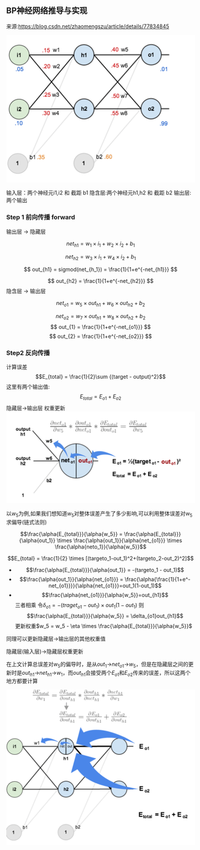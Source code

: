 ## BP神经网络推导与实现
来源:https://blog.csdn.net/zhaomengszu/article/details/77834845

![](./doc/network.jpg)

输入层：两个神经元i1,i2 和 截距 b1
隐含层:两个神经元h1,h2 和 截距 b2
输出层:两个输出

### Step 1 前向传播 forward

输出层 -> 隐藏层

$$
net_{h1} = w_1 \times i_1 + w_2 \times i_2+b_1
$$

$$
net_{h2} = w_3 \times i_1 + w_4 \times i_2+b_1
$$

$$
out_{h1} = sigmod(net_{h_1}) = \frac{1}{1+e^{-net_{h1}}}
$$

$$
out_{h2} = \frac{1}{1+e^{-net_{h2}}}
$$
隐含层 -> 输出层

$$
net_{o1} = w_5 \times out_{h1}+w_6 \times out_{h2}+b_2$$

$$net_{o2} = w_7 \times out_{h1}+w_8 \times out_{h2}+b_2$$
$$
out_{1} = \frac{1}{1+e^{-net_{o1}}}
$$
$$
out_{2} = \frac{1}{1+e^{-net_{o2}}}
$$
### Step2 反向传播

计算误差
$$E_{total} = \frac{1}{2}\sum {(target - output)^2}$$
这里有两个输出值:
$$
E_{total} = E_{o1} + E_{o2}
$$
隐藏层->输出层 权重更新
![](./doc/network1.jpg)

以$w_5$为例,如果我们想知道$w_5$对整体误差产生了多少影响,可以利用整体误差对$w_5$求偏导(链式法则)

 $$\frac{\alpha{E_{total}}}{\alpha{w_5}} = \frac{\alpha{E_{total}}}{\alpha{out_1}} \times \frac{\alpha{out_1}}{\alpha{net_{o1}}} \times \frac{\alpha{neto_1}}{\alpha{w_5}}$$

$$E_{total} = \frac{1}{2} \times [(targeto_1-out_1)^2+(targeto_2-out_2)^2]$$

- $$\frac{\alpha{E_{total}}}{\alpha{out_1}} = -(targeto_1 - out_1)$$
- $$\frac{\alpha{out_1}}{\alpha{net_{o1}}} = \frac{\alpha{\frac{1}{1+e^-net_{o1}}}}{\alpha{net_{o1}}}=out_1(1-out_1)$$
- $$\frac{\alpha{net_{o1}}}{\alpha{w_5}}=out_{h1}$$
三者相乘
令$\delta_{o1}=-(traget_{o1}-out_1) \times out_1(1-out_1)$
则
$$\frac{\alpha{E_{total}}}{\alpha{w_5}} = \delta_{o1}out_{h1}$$
更新权重$w_5 = w_5 - \eta \times \frac{\alpha{E_{total}}}{\alpha{w_5}}$

同理可以更新隐藏层->输出层的其他权重值

隐藏层(输入层)->隐藏层权重更新

在上文计算总误差对$w_5$的偏导时，是从$out_1$->$net_{o1}$->$w_5$，但是在隐藏层之间的更新时是$out_{h1}$->$net_{h1}$->$w_1$，而$out_{h1}$会接受两个$E_{o1}$和$E_{o2}$传来的误差，所以这两个地方都要计算

![](./doc/network2.jpg)

